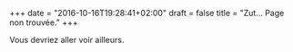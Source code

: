 +++
date = "2016-10-16T19:28:41+02:00"
draft = false
title = "Zut… Page non trouvée."
+++

Vous devriez aller voir ailleurs.

